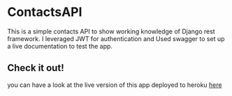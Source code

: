 ﻿# ContactsAPI
 
 This is a simple contacts API to show working knowledge of Django rest framework. I leveraged JWT for authentication and Used swagger to set up a live documentation to test the app.
 
 ## Check it out!
 you can have a look at the live version of this app deployed to heroku [here](https://my-contacts-demo-api.herokuapp.com/)
